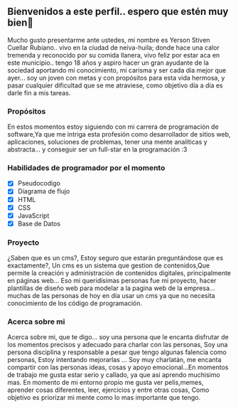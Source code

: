 ## Bienvenidos a este perfil.. espero que estén muy bien👋

Mucho gusto presentarme ante ustedes, mi nombre es Yerson Stiven Cuellar Rubiano.. vivo en la ciudad de neiva-huila; donde hace una calor tremenda y reconocido por su comida llanera, vivo feliz por estar aca en este municipio.. tengo 18 años y aspiro hacer un gran ayudante de la sociedad aportando mi conocimiento, mi carisma y ser cada dia mejor que ayer... soy un joven con metas y con propósitos para esta vida hermosa, y pasar cualquier dificultad  que se me atraviese, como objetivo día a día es darle fin a mis tareas.

### Propósitos 
En estos momentos estoy siguiendo con mi carrera de programación de software,Ya que me intriga esta profesión como desarrollador de sitios web,  aplicaciones, soluciones de problemas, tener una mente analíticas y abstracta... y conseguir ser un full-star en la programación :3 

### Habilidades de programador por el momento 

- [X] Pseudocodigo
- [X] Diagrama de flujo 
- [x] HTML
- [X] CSS
- [X] JavaScript
- [X] Base de Datos

### Proyecto  
¿Saben que es un cms?, Estoy seguro que estarán preguntándose que es exactamente?, Un cms es un sistema que gestion de contenidos,Que permite la creación y administración de contenidos digitales, principalmente en páginas web... Eso mi queridísimas personas fue mi proyecto, hacer  plantillas de diseño web para modelar a la pagina web de la empresa... muchas de las personas de hoy en día usar un cms ya que no necesita conocimiento de los código de programación.
      
### Acerca sobre mi 
Acerca sobre mi, que te digo... soy una persona que le encanta disfrutar de los momentos precisos y adecuado para charlar con las personas, Soy una persona disciplina y responsable a pesar que tengo algunas falencia como personas, Estoy intentando mejorarlas ... Soy muy charlatán, me encanta compartir con las personas ideas, cosas y apoyo emocional...En momentos de trabajo me gusta estar serio y callado, ya que asi aprendo muchisimo mas. En momento de mi entorno propio me gusta ver pelis,memes, aprender cosas diferentes, leer, ejercicios y entre otras cosas, Como objetivo es  priorizar mi mente como lo mas importante que tengo. 



